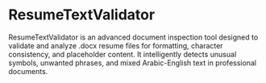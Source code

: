 # ResumeTextValidator
ResumeTextValidator is an advanced document inspection tool designed to validate and analyze .docx resume files for formatting, character consistency, and placeholder content. It intelligently detects unusual symbols, unwanted phrases, and mixed Arabic-English text in professional documents.
